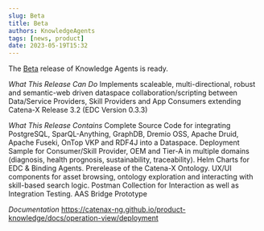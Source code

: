 ```yaml
---
slug: Beta
title: Beta
authors: KnowledgeAgents
tags: [news, product]
date: 2023-05-19T15:32
---
```


The [Beta](https://github.com/catenax-ng/product-knowledge/releases/tag/v0.8.6-beta) release of Knowledge Agents is ready.

*What This Release Can Do*
Implements scaleable, multi-directional, robust and semantic-web driven dataspace collaboration/scripting between Data/Service Providers, Skill Providers and App Consumers extending Catena-X Release 3.2 (EDC Version 0.3.3)

*What This Release Contains*
Complete Source Code for integrating PostgreSQL, SparQL-Anything, GraphDB, Dremio OSS, Apache Druid, Apache Fuseki, OnTop VKP and RDF4J into a Dataspace.
Deployment Sample for Consumer/Skill Provider, OEM and Tier-A in multiple domains (diagnosis, health prognosis, sustainability, traceability).
Helm Charts for EDC & Binding Agents.
Prerelease of the Catena-X Ontology.
UX/UI components for asset browsing, ontology exploration and interacting with skill-based search logic.
Postman Collection for Interaction as well as Integration Testing.
AAS Bridge Prototype

*Documentation*
https://catenax-ng.github.io/product-knowledge/docs/operation-view/deployment
